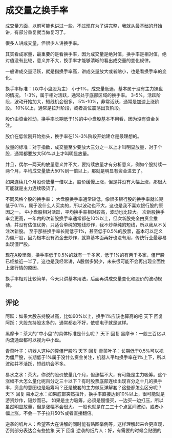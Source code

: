 # 成交量之换手率
[成交量之换手率]: (https://articles.zsxq.com/id_d3bql32wrwhq.html)

成交量方面，以前可能也讲过一些，不过现在为了讲完整，我就从最基础的开始讲，有部分重复就当做复习了。

很多人讲成交量，但很少人讲换手率。

其实看成家量，最重要的是看换手率，因为成交量是绝对值，换手率是相对值，绝对值没有比较，意义并不大，换手率才能够清晰的看出成交量的变化规律。

一般讲成交量活跃，就是指换手率高，讲成交量放大或者缩小，也是看换手率的变化。

换手率标准：（以中小盘股为主）
小于1%，成交量低迷，基本属于没有主力操盘的情况。
1-3%，属于相对活跃，通常处于底部区域的换手率。
3-5%，活跃阶段，波动开始加大，短线机会很多。
5%-10%，非常活跃，通常是加速上涨阶段。
10%以上，通常是拉升阶段，或者高位震荡出货阶段。

股价由资金推动，换手率长期低于1%的中小盘股基本不用看，因为没有资金关注。

股价在低位刚开始抬头，换手率在1%-3%阶段开始建仓是最理想的。

放量的标准：对于指数，成交量至少要放大三分之一以上才叫明显放量，对于个股，通常都要放大50%以上才叫明显放量。

并且，偶尔一两天的放量意义并不大，要持续放量才有分析意义，例如个股持续一两个月，平均成交量放大50%到一倍以上，那就是明显有资金进去了。

如果连续几个月股价放量一倍以上，股价缓慢上涨，但是并没有大幅上涨，那很大可能就是主力连续吸货了。

不同风格个股的换手率：
大盘股换手率通常较低，像很多银行股的换手率就长期低于0.1%，属于没什么人买卖的，所以波动也不大，这也是我不喜欢银行股的原因之一。
中小盘股相对活跃，平均换手率相对较高，波动也比较大。
次新股换手率会更高，一年内的次新股换手率通常都在10%以上，但次新股完全由资金推动，并没有估值优势，只适合单纯的短线炒作，我不炒单纯的短线，所以我从不关注次新股。
至于那些换手率长期低于1%，甚至低于0.5%的股票，基本可以定义为僵尸股，因为根本没有资金去炒作，就算基本面再好也没有用，传统行业最容易出现僵尸股。

现在A股里面，换手率低于0.5%的就有一千多家，低于1%的有两千多家，僵尸股已经接近一半了。这也是我经常讲，A股僧多粥少，未来很可能不会再出现全面性上涨行情的原因。

换手率相对比较简单，今天只讲基本用法，后面再讲成交量变化和股价的波动规律。

## 评论
阿跃：如果大股东持股过高，比如60%以上，换手1%应该也算高的吧
天下 回复 阿跃：大股东持股太多的，通常都走不好，依顿电子就是这样。

黑摩卡：茶大的"中小盘"的具体标准是什么呢？
天下 回复 黑摩卡：一般三百亿以内流通盘都可以视为中小盘。

青菜叶子：机器人这种的算僵尸股吗
天下 回复 青菜叶子：长期低于0.5%可以视为僵尸股，长期低于1%属于没什么资金关注，机器人平均换手率在1%上下，所以波动并不活跃，短线机会不多。

易水之水：茶大，你说的股价放量几个月，但涨幅不大，有可能是主力吸筹。这个涨幅不大怎么量化呢百分之三十以下？有时股票底部连续出现百分之十几的换手率，资金的意图也是吸筹吗？还是被套的主力做反弹解套？这些都怎么区分呢？
天下 回复 易水之水：如果底部突然拉升，换手率直接达到10%以上，很可能就是游资炒作，短炒而已。
如果是主力吸筹，必须是慢慢买，一边买一边打压，所以虽然明显放量，但是涨幅不会很大。
一般也就是在二三十个点区间波动，或者小幅上涨，不会一下子拉升50%或者直接翻倍。

逆袭的纸片人：希望茶大在讲解的同时能有贴图举例等，这样理解起来会更直观，否则部分表达会有些抽象
天下 回复 逆袭的纸片人：好，有需要的时候会贴图的
